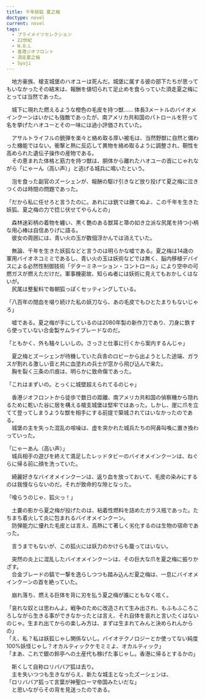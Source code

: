 ```yaml
---
title: 千年妖狐 夏之梅
doctype: novel
current: novel
tags:
  - プライメイツセレクション
  - 22世紀
  - W.O.L
  - 香港ジオフロント
  - 須走夏之梅
  - Syuji
---
```


　地方豪族、槍支城堡のハオユーは死んだ。城堡に属する彼の部下たちが思ってもいなかったその結末は、報酬を値切られて足止めを食らっていた須走夏之梅にとっては当然であった。

　城下に現れた燃えるような橙色の毛皮を持つ獣…… 体長3メートルのバイオメインクーンはいかにも強敵であったが、南アメリカ共和国のパトロールを狩って名を挙げたハオユーとその一味には過小評価されていた。

　アサルトライフルの銃弾を楽々と絡め取る厚い被毛は、当然野獣に自然と備わった機能ではない。衝撃と熱に反応して異物を絡め取るように調整され、靭性を高められた遺伝子操作の産物である。  
　その恵まれた体格と筋力を持つ獣は、胴体から離れたハオユーの首にじゃれながら「にゃーん（高い声）」と逃げる城兵に鳴いたという。

　泡を食った副官のズーシェンが、報酬の駆け引きなど放り投げて夏之梅に泣きつくのは時間の問題であった。

「だから私に任せろと言うたのに。あれには銃では勝てぬよ、この千年を生きた妖狐、夏之梅の力で捻じ伏せてやらんとの」

　森林迷彩柄の着物を纏い、黒く艶のある獣耳と箒の如き立派な尻尾を持つ小柄な用心棒は自信ありげに語る。  
　彼女の周囲には、青い火の玉が数個浮かんでは消えていた。

　無論、千年を生きた妖狐などと言うのは明らかな嘘である。夏之梅は14歳の軍用バイオネコミミであるし、青い火の玉は妖術などでは無く、脳内移植デバイスによる必然性制御技術「デターミネーション・コントロール」により空中の可燃ガスが燃えただけだ。軍事機密故、知らぬ者には妖術に見えてもおかしくはないが。  
　尻尾は整髪料で毎朝狐っぽくセッティングしている。

「八百年の間血を啜り続けた私の妖刀なら、あの毛皮でもひとたまりもないじゃろ」

　嘘である。夏之梅が手にしているのは2080年製の新作刀であり、刀身に鉄すら使っていない合金製サムライブレードなのだ。

「ともかく、外も騒々しいしの。さっさと仕事に行くから案内するんじゃ」

　夏之梅とズーシェンが待機していた兵舎のロビーから出ようとした途端、ガラスが割れる激しい音と共に血塗れの兵士が窓から飛び込んで来た。  
　胸を裂く三条の爪痕は、明らかに致命傷であった。

「これはまずいの。とっくに城壁超えられてるのじゃ」

　香港ジオフロントから徒歩で数日の距離、南アメリカ共和国の偵察機から隠れるために乾いた谷に居を構える槍支城堡は堅牢ではあった。しかし、崖に爪を立てて登ってしまうような獣を相手にする前提で築城されてはいなかったのである。  
　城堡の主を失った混乱の喧噪は、虚を突かれた城兵たちの阿鼻叫喚に置き換わっていった。


「にゃーあん（高い声）」  
　城兵相手の遊びを終えて満足したレッドタビーのバイオメインクーンは、ねぐらに帰る前に顔を洗っていた。

　綺麗好きなバイオメインクーンは、返り血を放っておいて、毛皮の染みにするのは我慢ならないのだ。それが致命的な隙となった。

「喰らうのじゃ、狐火っ！」

　土嚢の影から夏之梅が投げたのは、粘着性燃料を詰めたガラス瓶であった。たちまち着火して炎に包まれるバイオメインクーン。  
　防弾能力に優れた毛皮とは言え、高熱にて著しく劣化するのは生物の宿命であった。

　言うまでもないが、この狐火には妖力のかけらも籠ってはいない。

　突然の炎上に混乱したバイオメインクーンは、その巨大な爪を夏之梅に振りかざす。  
　合金ブレードの鎬で一撃を逸らしつつも踏み込んだ夏之梅は、一息にバイオメインクーンの首を絶っていた。

　崩れ落ち、燃える巨体を背に刃を払う夏之梅が誰にともなく呟く。

「哀れな奴とは思わんよ。戦争のために改造されて生み出され、もふもふころころしながら生きる事ができなかったとは言え、それ自体を哀れと言いたくはないのじゃ。生まれ出てからの楽しみ方は、まずは生まれてみんと決められんからの」  
「え、私？私は妖狐じゃし関係ないし。バイオテクノロジーとか使ってない純度100%妖怪じゃし？オカルティックケモミミよ、オカルティック」  
「まあ、これで銀の鈴亭への土産代も稼げた事じゃし。香港に帰るとするかの」

　斯くして自称ロリババア狐は去り。  
　主を失いつつも生きながらえ、新たな城主となったズーシェンは、  
「ロリババア狐って言葉が神聖ローマ帝国みたいだな」  
　と思いながらその背を見送ったのである。
